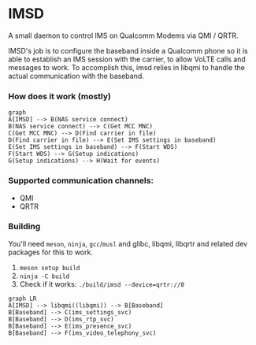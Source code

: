 # IMSD

A small daemon to control IMS on Qualcomm Modems via QMI / QRTR.

IMSD's job is to configure the baseband inside a Qualcomm phone so it is able to establish an IMS session with the carrier, to allow VoLTE calls and messages to work. To accomplish this, imsd relies in libqmi to handle the actual communication with the baseband.

### How does it work (mostly)
```mermaid
graph
A[IMSD] --> B(NAS service connect)
B(NAS service connect) --> C(Get MCC MNC)
C(Get MCC MNC) --> D(Find carrier in file)
D(Find carrier in file) --> E(Set IMS settings in baseband)
E(Set IMS settings in baseband) --> F(Start WDS)
F(Start WDS) --> G(Setup indications)
G(Setup indications) --> H(Wait for events)
```
### Supported communication channels:
- QMI
- QRTR

### Building
You'll need `meson`, `ninja`, `gcc`/`musl` and glibc, libqmi, libqrtr and related dev packages for this to work.

1. `meson setup build`
2. `ninja -C build`
3. Check if it works: `./build/imsd --device=qrtr://0`


```mermaid
graph LR
A[IMSD] --> libqmi((libqmi)) --> B[Baseband]
B[Baseband] --> C(ims_settings_svc)
B[Baseband] --> D(ims_rtp_svc)
B[Baseband] --> E(ims_presence_svc)
B[Baseband] --> F(ims_video_telephony_svc)
```
